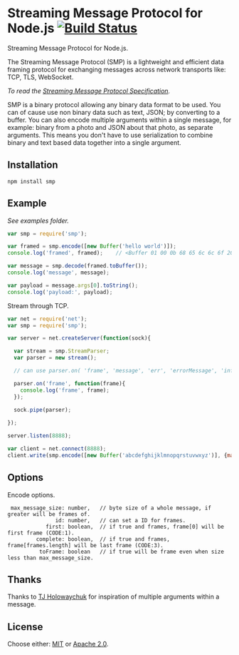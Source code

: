 # Streaming Message Protocol for Node.js [![Build Status](https://api.travis-ci.org/smprotocol/smp-node.png)](https://travis-ci.org/smprotocol/smp-node)

Streaming Message Protocol for Node.js.  

The Streaming Message Protocol (SMP) is a lightweight and efficient data framing protocol for 
exchanging messages across network transports like: TCP, TLS, WebSocket. 

_To read the [Streaming Message Protocol Specification](http://smprotocol.github.io/)._

SMP is a binary protocol allowing any binary data format to be used. You can of cause use non 
binary data such as text, JSON; by converting to a buffer. You can also encode multiple arguments 
within a single message, for example: binary from a photo and JSON about that photo, as separate 
arguments. This means you don't have to use serialization to combine binary and text based data
together into a single argument.
 

## Installation

```
npm install smp
```


## Example

_See examples folder._

```js
var smp = require('smp');

var framed = smp.encode([new Buffer('hello world')]);
console.log('framed', framed);    // <Buffer 01 00 0b 68 65 6c 6c 6f 20 77 6f 72 6c 64>

var message = smp.decode(framed.toBuffer());
console.log('message', message);

var payload = message.args[0].toString();
console.log('payload:', payload);

```
Stream through TCP.

```js
var net = require('net');
var smp = require('smp');

var server = net.createServer(function(sock){

  var stream = smp.StreamParser;
  var parser = new stream();

  // can use parser.on( 'frame', 'message', 'err', 'errorMessage', 'information', etc.

  parser.on('frame', function(frame){
    console.log('frame', frame);
  });

  sock.pipe(parser);
  
});

server.listen(8888);

var client = net.connect(8888);
client.write(smp.encode([new Buffer('abcdefghijklmnopqrstuvwxyz')], {max_message_size: 10, id: 555, first: true}).toBuffer());

```


## Options

Encode options.
```
 max_message_size: number,   // byte size of a whole message, if greater will be frames of.
               id: number,   // can set a ID for frames.
            first: boolean,  // if true and frames, frame[0] will be first frame (CODE:1).
         complete: boolean,  // if true and frames, frame[frames.length] will be last frame (CODE:3).
          toFrame: boolean   // if true will be frame even when size less than max_message_size.
```


## Thanks

Thanks to [TJ Holowaychuk](https://github.com/tj/node-amp) for inspiration of multiple arguments within a message.


## License

Choose either: [MIT](http://opensource.org/licenses/MIT) or [Apache 2.0](http://www.apache.org/licenses/LICENSE-2.0).
